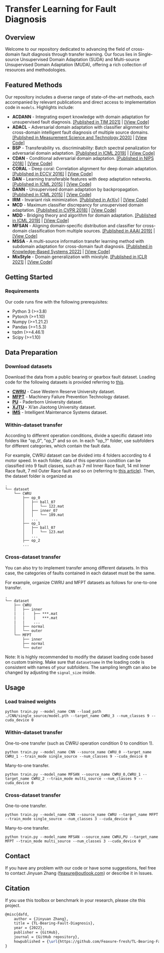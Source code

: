 # Transfer Learning for Fault Diagnosis

## Overview
Welcome to our repository dedicated to advancing the field of cross-domain fault diagnosis through transfer learning. Our focus lies in Single-source Unsupervised Domain Adaptation (SUDA) and Multi-source Unsupervised Domain Adaptation (MUDA), offering a rich collection of resources and methodologies.

## Featured Methods
Our repository includes a diverse range of state-of-the-art methods, each accompanied by relevant publications and direct access to implementation code in `models`. Highlights include:

- **ACDANN** - Integrating expert knowledge with domain adaptation for unsupervised fault diagnosis. [[Published in TIM 2021]](https://ieeexplore.ieee.org/stamp/stamp.jsp?tp=&arnumber=9612159) | [[View Code]](/models/ACDANN.py)
- **ADACL** - Adversarial domain adaptation with classifier alignment for cross-domain intelligent fault diagnosis of multiple source domains. [[Published in Measurement Science and Technology 2020]](https://iopscience.iop.org/article/10.1088/1361-6501/abcad4/pdf) | [[View Code]](/models/ADACL.py)
- **BSP** - Transferability vs. discriminability: Batch spectral penalization for adversarial domain adaptation. [[Published in ICML 2019]](http://proceedings.mlr.press/v97/chen19i/chen19i.pdf) | [[View Code]](/models/BSP.py) 
- **CDAN** - Conditional adversarial domain adaptation. [[Published in NIPS 2018]](http://papers.nips.cc/paper/7436-conditional-adversarial-domain-adaptation) | [[View Code]](/models/CDAN.py) 
- **CORAL** - Deep coral: Correlation alignment for deep domain adaptation. [[Published in ECCV 2016]](https://arxiv.org/abs/1607.01719) | [[View Code]](/models/CORAL.py)
- **DAN** - Learning transferable features with deep adaptation networks. [[Published in ICML 2015]](http://ise.thss.tsinghua.edu.cn/~mlong/doc/deep-adaptation-networks-icml15.pdf) | [[View Code]](/models/DAN.py)
- **DANN** - Unsupervised domain adaptation by backpropagation. [[Published in ICML 2015]](http://proceedings.mlr.press/v37/ganin15.pdf) | [[View Code]](/models/DANN.py)
- **IRM** - Invariant risk minimization. [[Published in ArXiv]](https://arxiv.org/abs/1907.02893) | [[View Code]](/models/IRM.py)
- **MCD** - Maximum classifier discrepancy for unsupervised domain adaptation. [[Published in CVPR 2018]](http://openaccess.thecvf.com/content_cvpr_2018/papers/Saito_Maximum_Classifier_Discrepancy_CVPR_2018_paper.pdf) | [[View Code]](/models/MCD.py)
- **MDD** - Bridging theory and algorithm for domain adaptation. [[Published in ICML 2019]](http://proceedings.mlr.press/v97/zhang19i/zhang19i.pdf) | [[View Code]](/models/MDD.py)
- **MFSAN** - Aligning domain-specific distribution and classifier for cross-domain classification from multiple sources. [[Published in AAAI 2019]](https://ojs.aaai.org/index.php/AAAI/article/view/4551) | [[View Code]](/models/MFSAN.py) 
- **MSSA** - A multi-source information transfer learning method with subdomain adaptation for cross-domain fault diagnosis. [[Published in Knowledge-Based Systems 2022]](https://reader.elsevier.com/reader/sd/pii/S0950705122001927?token=03BD384CA5D6E0E7E029B23C739C629913DE8F8BB37F6331F7D233FB6C57599BFFC86609EE63BE2F9FC43871D96A2F61&originRegion=us-east-1&originCreation=20230324021230) | [[View Code]](/models/MSSA.py)
- **MixStyle** - Domain generalization with mixstyle. [[Published in ICLR 2021]](https://arxiv.org/abs/2104.02008) | [[View Code]](/models/MixStyle.py)

## Getting Started
### Requirements
Our code runs fine with the following prerequisites:

*  Python 3 (>=3.8)
*  Pytorch (>=1.10)
*  Numpy (>=1.21.2)
*  Pandas (>=1.5.3)
*  tqdm (>=4.46.1)
*  Scipy (>=1.10)

## Data Preparation
### Download datasets
Download the data from a public bearing or gearbox fault dataset. Loading code for the following datasets is provided referring to [this](https://github.com/ZhaoZhibin/DL-based-Intelligent-Diagnosis-Benchmark).
- **[CWRU](https://engineering.case.edu/bearingdatacenter)** - Case Western Reserve University dataset.
- **[MFPT](https://www.mfpt.org/fault-data-sets)** - Machinery Failure Prevention Technology dataset.
- **[PU](https://mb.uni-paderborn.de/kat/forschung/datacenter/bearing-datacenter)** - Paderborn University dataset.
- **[XJTU](https://biaowang.tech/xjtu-sy-bearing-datasets)** - Xi’an Jiaotong University dataset.
- **[IMS](https://www.kaggle.com/datasets/vinayak123tyagi/bearing-dataset?resource=download)** - Intelligent Maintenance Systems dataset.

### Within-dataset transfer
According to different operation conditions, divide a specific dataset into folders like "op_0", "op_1" and so on. In each "op_?" folder, use subfolders for different categories, which contain the fault data.

For example, CWRU dataset can be divided into 4 folders according to 4 motor speed. In each folder, data of this operation condition can be classified into 9 fault classes, such as 7 mil Inner Race fault, 14 mil Inner Race fault, 7 mil Outer Race fault and so on (referring to [this article](https://ieeexplore.ieee.org/abstract/document/9399341)). Then, the dataset folder is organized as
```
.
└── dataset
    └── CWRU
        ├── op_0
        │   ├── ball_07
        │   │   └── 122.mat
        │   ├── inner_07
        │   │   └── 109.mat
        │   ...
        ├── op_1
        │   ├── ball_07
        │   │   └── 123.mat
        │   ...
        ├── op_2
        ...
```

### Cross-dataset transfer
You can also try to implement transfer among different datasets. In this case, the categories of faults contained in each dataset must be the same.

For example, organize CWRU and MFPT datasets as follows for one-to-one transfer.
```
.
└── dataset
    ├── CWRU
    │   ├── inner
    |   |    ├── ***.mat
    |   |    |   ***.mat
    |   |    ...
    │   ├── normal
    │   └── outer
    └── MFPT
        ├── inner
        ├── normal
        └── outer
```
Note: It is highly recommended to modify the dataset loading code based on custom training. Make sure that `datasetname` in the loading code is consistent with names of your subfolders. The sampling length can also be changed by adjusting the `signal_size` inside.

## Usage
### Load trained weights
```shell
python train.py --model_name CNN --load_path ./CNN/single_source/model.pth --target_name CWRU_3 --num_classes 9 --cuda_device 0
```
### Within-dataset transfer
One-to-one transfer (such as CWRU operation condition 0 to condition 1).
```shell
python train.py --model_name CNN --source_name CWRU_0 --target_name CWRU_1 --train_mode single_source --num_classes 9 --cuda_device 0
``` 
Many-to-one transfer. 
```shell
python train.py --model_name MFSAN --source_name CWRU_0,CWRU_1 --target_name CWRU_2 --train_mode multi_source --num_classes 9 --cuda_device 0
``` 
### Cross-dataset transfer
One-to-one transfer.
```shell
python train.py --model_name CNN --source_name CWRU --target_name MFPT --train_mode single_source --num_classes 3 --cuda_device 0
``` 
Many-to-one transfer. 
```shell
python train.py --model_name MFSAN --source_name CWRU,PU --target_name MFPT --train_mode multi_source --num_classes 3 --cuda_device 0
``` 

## Contact
If you have any problem with our code or have some suggestions, feel free to contact Jinyuan Zhang (feaxure@outlook.com) or describe it in Issues.

## Citation
If you use this toolbox or benchmark in your research, please cite this project. 
```latex
@misc{dafd,
    author = {Jinyuan Zhang},
    title = {TL-Bearing-Fault-Diagnosis},
    year = {2022},
    publisher = {GitHub},
    journal = {GitHub repository},
    howpublished = {\url{https://github.com/Feaxure-fresh/TL-Bearing-Fault-Diagnosis}},
}
```


